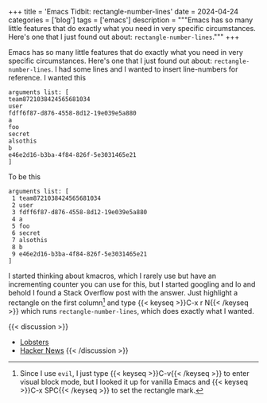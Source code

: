 +++
title = 'Emacs Tidbit: rectangle-number-lines'
date = 2024-04-24
categories = ['blog']
tags = ['emacs']
description = """Emacs has so many little features that do exactly what you need in very specific circumstances.  Here's
one that I just found out about: `rectangle-number-lines`."""
+++

Emacs has so many little features that do exactly what you need in very specific circumstances.  Here's one that I just
found out about: `rectangle-number-lines`.  I had some lines and I wanted to insert line-numbers for reference.  I
wanted this

```
arguments list: [
team8721038424565681034
user
fdff6f87-d876-4558-8d12-19e039e5a880
a
foo
secret
alsothis
b
e46e2d16-b3ba-4f84-826f-5e3031465e21
]
```

To be this

```
arguments list: [
 1 team8721038424565681034
 2 user
 3 fdff6f87-d876-4558-8d12-19e039e5a880
 4 a
 5 foo
 6 secret
 7 alsothis
 8 b
 9 e46e2d16-b3ba-4f84-826f-5e3031465e21
]
```

I started thinking about kmacros, which I rarely use but have an incrementing counter you can use for this, but I started
googling and lo and behold I found a Stack Overflow post with the answer.  Just highlight a rectangle on the first
column[^1] and type {{< keyseq >}}C-x r N{{< /keyseq >}} which runs `rectangle-number-lines`, which does exactly what I
wanted.

[^1]: Since I use `evil`, I just type {{< keyseq >}}C-v{{< /keyseq >}} to enter visual block mode, but I looked it
    up for vanilla Emacs and {{< keyseq >}}C-x SPC{{< /keyseq >}} to set the rectangle mark.

{{< discussion >}}
* [Lobsters](https://lobste.rs/s/lpodta/emacs_tidbit_rectangle_number_lines)
* [Hacker News](https://news.ycombinator.com/item?id=40146325)
{{< /discussion >}}
